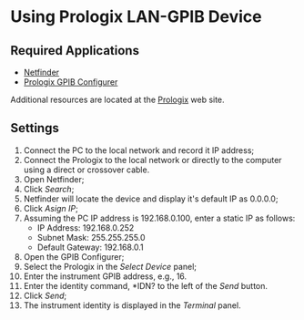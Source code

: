 # Using Prologix LAN-GPIB Device

## Required Applications

* [Netfinder]
* [Prologix GPIB Configurer]

Additional resources are located at the [Prologix] web site.

## Settings

1) Connect the PC to the local network and record it IP address;
2) Connect the Prologix to the local network or directly to the computer using a direct or crossover cable.
3) Open Netfinder;
4) Click _Search_;
5) Netfinder will locate the device and display it's default IP as 0.0.0.0;
6) Click _Asign IP_;
7) Assuming the PC IP address is 192.168.0.100, enter a static IP as follows:
	* IP Address: 192.168.0.252
	* Subnet Mask: 255.255.255.0
	* Default Gateway: 192.168.0.1
8) Open the GPIB Configurer;
9) Select the Prologix in the _Select Device_ panel;
10) Enter the instrument GPIB address, e.g., 16.
11) Enter the identity command, *IDN? to the left of the _Send_ button.
12) Click _Send_;
13) The instrument identity is displayed in the _Terminal_ panel.

[Prologix]: https://prologix.biz/resources/
[Prologix GPIB Configurer]: http://www.ke5fx.com/gpib/readme.htm
[Netfinder]: https://prologix.biz/downloads/netfinder.exe